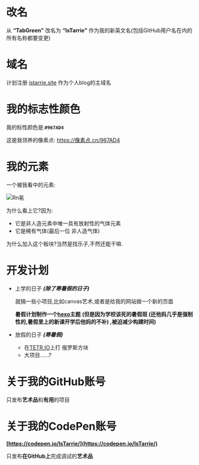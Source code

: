 # 改名
从 **“TabGreen”** 改名为 **“IsTarrie”** 作为我的新英文名(包括GitHub用户名在内的所有名称都要变更)
# 域名
计划注册
[istarrie.site](https://istarrie.site)
作为个人blog的主域名
# 我的标志性颜色

我的标性颜色是:**`#967AD4`**

这是我领养的像素点:
https://像素点.cn/967AD4
# 我的元素

一个被我看中的元素:

![Rn氡](Rn氡.jpeg)

为什么看上它?因为:
- 它是非人造元素中唯一具有放射性的气体元素
- 它是稀有气体(最后一位 非人造气体)

为什么加入这个板块?当然是找乐子,不然还能干嘛.

# 开发计划
- 上学的日子 ***(除了寒暑假的日子)***

    就搞一些小项目,比如canvas艺术,或者是给我的网站做一个新的页面

    **暑假计划制作一个[hexo](https://hexo.io)主题**
    **(但是因为学校该死的暑假班  (还他妈几乎是强制性的,暑假里上的新课开学后他妈的不补)  ,被迫减少构建时间)**
- 放假的日子 ***(寒暑假)***

    - 在[TETR.IO](https://tetr.io)上打 俄罗斯方块
    - 大项目……?
# 关于我的GitHub账号
只发布**艺术品**和**有用**的项目
# 关于我的CodePen账号
**[https://codepen.io/IsTarrie/](https://codepen.io/IsTarrie/)**

只发布**在GitHub上**完成调试的**艺术品**

